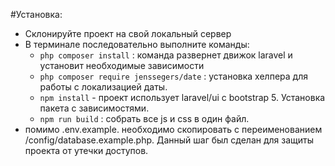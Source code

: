 #Установка:
- Склонируйте проект на свой локальный сервер
- В терминале последовательно выполните команды:
  + ```php composer install``` : команда развернет движок laravel и установит необходимые зависимости
  + ```php composer require jenssegers/date``` : установка  хелпера для работы с локализацией даты.
  + ```npm install``` - проект использует laravel/ui c bootstrap 5. Установка пакета с зависимостями.
  + ```npm run build``` : собрать все js и сss в один файл.
- помимо .env.example. необходимо скопировать с переименованием /config/database.example.php. Данный шаг был сделан для защиты проекта от утечки доступов.


